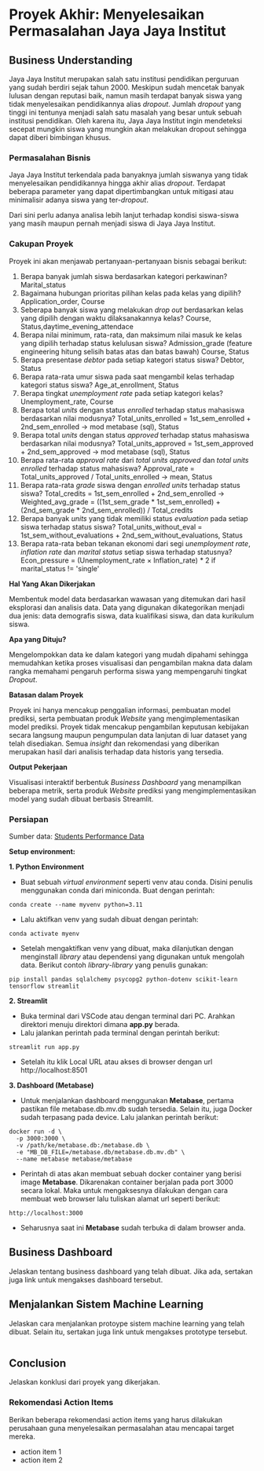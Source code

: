 # Proyek Akhir: Menyelesaikan Permasalahan Jaya Jaya Institut

## Business Understanding

Jaya Jaya Institut merupakan salah satu institusi pendidikan perguruan yang sudah berdiri sejak tahun 2000. Meskipun sudah mencetak banyak lulusan dengan reputasi baik, namun masih terdapat banyak siswa yang tidak menyelesaikan pendidikannya alias *dropout*. Jumlah *dropout* yang tinggi ini tentunya menjadi salah satu masalah yang besar untuk sebuah institusi pendidikan. Oleh karena itu, Jaya Jaya Institut ingin mendeteksi secepat mungkin siswa yang mungkin akan melakukan dropout sehingga dapat diberi bimbingan khusus.

### Permasalahan Bisnis

Jaya Jaya Institut terkendala pada banyaknya jumlah siswanya yang tidak menyelesaikan pendidikannya hingga akhir alias *dropout*. Terdapat beberapa parameter yang dapat dipertimbangkan untuk mitigasi atau minimalisir adanya siswa yang ter-*dropout*. 

Dari sini perlu adanya analisa lebih lanjut terhadap kondisi siswa-siswa yang masih maupun pernah menjadi siswa di Jaya Jaya Institut.

### Cakupan Proyek

Proyek ini akan menjawab pertanyaan-pertanyaan bisnis sebagai berikut:

1. Berapa banyak jumlah siswa berdasarkan kategori perkawinan? Marital_status
2. Bagaimana hubungan prioritas pilihan kelas pada kelas yang dipilih? Application_order, Course
3. Seberapa banyak siswa yang melakukan *drop out* berdasarkan kelas yang dipilih dengan waktu dilaksanakannya kelas? Course, Status,daytime_evening_attendace
4. Berapa nilai minimum, rata-rata, dan maksimum nilai masuk ke kelas yang dipilih terhadap status kelulusan siswa? Admission_grade (feature engineering hitung selisih batas atas dan batas bawah) Course, Status
5. Berapa presentase *debtor* pada setiap kategori status siswa? Debtor, Status
6. Berapa rata-rata umur siswa pada saat mengambil kelas terhadap kategori status siswa? Age_at_enrollment, Status
7. Berapa tingkat *unemployment rate* pada setiap kategori kelas? Unemployment_rate, Course
8. Berapa total *units* dengan status *enrolled* terhadap status mahasiswa berdasarkan nilai modusnya? Total_units_enrolled = 1st_sem_enrolled + 2nd_sem_enrolled -> mod metabase (sql), Status
9. Berapa total *units* dengan status *approved* terhadap status mahasiswa berdasarkan nilai modusnya? Total_units_approved = 1st_sem_approved + 2nd_sem_approved -> mod metabase (sql), Status
10. Berapa rata-rata *approval rate* dari *total units approved* dan *total units enrolled* terhadap status mahasiswa? Approval_rate = Total_units_approved / Total_units_enrolled -> mean, Status
11. Berapa rata-rata *grade* siswa dengan *enrolled units* terhadap status siswa? Total_credits = 1st_sem_enrolled + 2nd_sem_enrolled -> Weighted_avg_grade = ((1st_sem_grade * 1st_sem_enrolled) + (2nd_sem_grade * 2nd_sem_enrolled)) / Total_credits
12. Berapa banyak *units* yang tidak memiliki status *evaluation* pada setiap siswa terhadap status siswa? Total_units_without_eval = 1st_sem_without_evaluations + 2nd_sem_without_evaluations, Status
13. Berapa rata-rata beban tekanan ekonomi dari segi *unemployment rate*, *inflation rate* dan *marital status* setiap siswa terhadap statusnya? Econ_pressure = (Unemployment_rate × Inflation_rate) * 2 if marital_status != 'single'

**Hal Yang Akan Dikerjakan**

Membentuk model data berdasarkan wawasan yang ditemukan dari hasil eksplorasi dan analisis data. Data yang digunakan dikategorikan menjadi dua jenis: data demografis siswa, data kualifikasi siswa, dan data kurikulum siswa.

**Apa yang Dituju?**

Mengelompokkan data ke dalam kategori yang mudah dipahami sehingga memudahkan ketika proses visualisasi dan pengambilan makna data dalam rangka memahami pengaruh performa siswa yang mempengaruhi tingkat *Dropout*.

**Batasan dalam Proyek**

Proyek ini hanya mencakup penggalian informasi, pembuatan model prediksi, serta pembuatan produk *Website* yang mengimplementasikan model prediksi. Proyek tidak mencakup pengambilan keputusan kebijakan secara langsung maupun pengumpulan data lanjutan di luar dataset yang telah disediakan. Semua *insight* dan rekomendasi yang diberikan merupakan hasil dari analisis terhadap data historis yang tersedia.

**Output Pekerjaan**

Visualisasi interaktif berbentuk *Business Dashboard* yang menampilkan beberapa metrik, serta produk *Website* prediksi yang mengimplementasikan model yang sudah dibuat berbasis Streamlit.
### Persiapan

Sumber data: [Students Performance Data](https://archive.ics.uci.edu/dataset/697/predict+students+dropout+and+academic+success)

**Setup environment:**

**1. Python Environment**

- Buat sebuah *virtual environment* seperti venv atau conda. Disini penulis menggunakan conda dari miniconda. Buat dengan perintah:

```
conda create --name myvenv python=3.11
```
- Lalu aktifkan venv yang sudah dibuat dengan perintah:

```
conda activate myenv
```
- Setelah mengaktifkan venv yang dibuat, maka dilanjutkan dengan menginstall *library* atau dependensi yang digunakan untuk mengolah data. Berikut contoh *library*-*library* yang penulis gunakan:

```
pip install pandas sqlalchemy psycopg2 python-dotenv scikit-learn tensorflow streamlit
```
**2. Streamlit**

- Buka terminal dari VSCode atau dengan terminal dari PC. Arahkan direktori menuju direktori dimana **app.py** berada.
- Lalu jalankan perintah pada terminal dengan perintah berikut:

```
streamlit run app.py
```
- Setelah itu klik Local URL atau akses di browser dengan url http://localhost:8501

**3. Dashboard (Metabase)**

- Untuk menjalankan dashboard menggunakan **Metabase**, pertama pastikan file metabase.db.mv.db sudah tersedia. Selain itu, juga Docker sudah terpasang pada device. Lalu jalankan perintah berikut:

```
docker run -d \
  -p 3000:3000 \
  -v /path/ke/metabase.db:/metabase.db \
  -e "MB_DB_FILE=/metabase.db/metabase.db.mv.db" \
  --name metabase metabase/metabase
```

- Perintah di atas akan membuat sebuah docker container yang berisi image **Metabase**. Dikarenakan container berjalan pada port 3000 secara lokal. Maka untuk mengaksesnya dilakukan dengan cara membuat web browser lalu tuliskan alamat url seperti berikut:

```
http://localhost:3000
```

- Seharusnya saat ini **Metabase** sudah terbuka di dalam browser anda.
## Business Dashboard
Jelaskan tentang business dashboard yang telah dibuat. Jika ada, sertakan juga link untuk mengakses dashboard tersebut.

## Menjalankan Sistem Machine Learning
Jelaskan cara menjalankan protoype sistem machine learning yang telah dibuat. Selain itu, sertakan juga link untuk mengakses prototype tersebut.

```

```

## Conclusion
Jelaskan konklusi dari proyek yang dikerjakan.

### Rekomendasi Action Items
Berikan beberapa rekomendasi action items yang harus dilakukan perusahaan guna menyelesaikan permasalahan atau mencapai target mereka.
- action item 1
- action item 2
